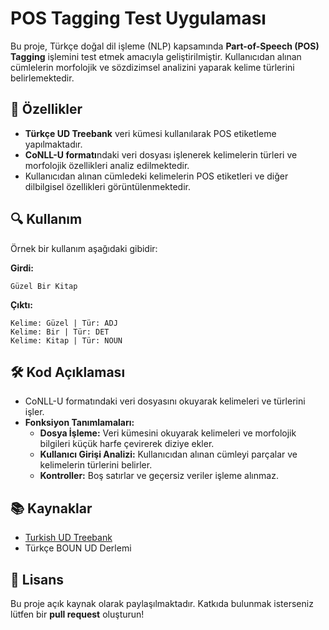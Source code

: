 # POS Tagging Test Uygulaması

Bu proje, Türkçe doğal dil işleme (NLP) kapsamında **Part-of-Speech (POS) Tagging** işlemini test etmek amacıyla geliştirilmiştir. Kullanıcıdan alınan cümlelerin morfolojik ve sözdizimsel analizini yaparak kelime türlerini belirlemektedir.

## 📌 Özellikler
- **Türkçe UD Treebank** veri kümesi kullanılarak POS etiketleme yapılmaktadır.
- **CoNLL-U formatı**ndaki veri dosyası işlenerek kelimelerin türleri ve morfolojik özellikleri analiz edilmektedir.
- Kullanıcıdan alınan cümledeki kelimelerin POS etiketleri ve diğer dilbilgisel özellikleri görüntülenmektedir.

## 🔍 Kullanım
Örnek bir kullanım aşağıdaki gibidir:

**Girdi:**
```
Güzel Bir Kitap
```
**Çıktı:**
```
Kelime: Güzel | Tür: ADJ
Kelime: Bir | Tür: DET
Kelime: Kitap | Tür: NOUN

```

## 🛠 Kod Açıklaması
- CoNLL-U formatındaki veri dosyasını okuyarak kelimeleri ve türlerini işler.
- **Fonksiyon Tanımlamaları:**
  - **Dosya İşleme:** Veri kümesini okuyarak kelimeleri ve morfolojik bilgileri küçük harfe çevirerek diziye ekler.
  - **Kullanıcı Girişi Analizi:** Kullanıcıdan alınan cümleyi parçalar ve kelimelerin türlerini belirler.
  - **Kontroller:** Boş satırlar ve geçersiz veriler işleme alınmaz.

## 📚 Kaynaklar
- [Turkish UD Treebank](https://nlp.itu.edu.tr/araclarkaynaklar)
- Türkçe BOUN UD Derlemi

## 📜 Lisans
Bu proje açık kaynak olarak paylaşılmaktadır. Katkıda bulunmak isterseniz lütfen bir **pull request** oluşturun!

